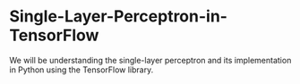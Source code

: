 # Single-Layer-Perceptron-in-TensorFlow
We will be understanding the single-layer perceptron and its implementation in Python using the TensorFlow library.
